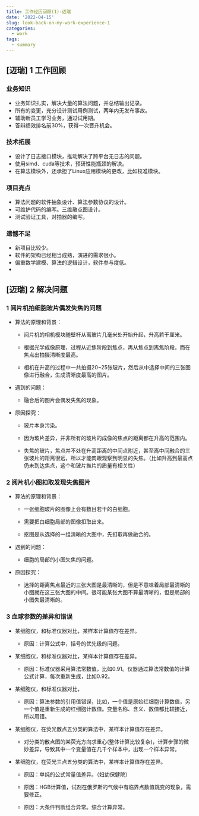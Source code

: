 ```yaml
---
title: 工作经历回顾(1)-迈瑞
date: '2022-04-15'
slug: look-back-on-my-work-experience-1
categories:
  - work
tags:
  - summary
---
```


## [迈瑞] 1 工作回顾

### 业务知识

- 业务知识扎实，解决大量的算法问题，并总结输出记录。
- 所有的变更，充分设计测试用例测试，两年内无发布事故。
- 辅助新员工学习业务，通过试用期。
- 答辩绩效排名前30%，获得一次晋升机会。

### 技术拓展

- 设计了日志接口模块，推动解决了跨平台无日志的问题。
- 使用simd、cuda等技术，预研性能瓶颈的解决。
- 在算法模块外，还承担了Linux应用模块的更改，比如校准模块。

### 项目亮点

- 算法问题的软件抽象设计、算法参数协议的设计。
- 可维护代码的编写。三维散点图设计。
- 测试验证工具，对拍器的编写。

### 遗憾不足

- 新项目比较少。
- 软件的架构已经相当成熟，演进的需求很小。
- 偏重数学建模、算法的逻辑设计，软件参与度低。
- 

## [迈瑞] 2 解决问题

### 1 阅片机拍细胞玻片偶发失焦的问题

-   算法的原理和背景：
    
    -   阅片机的相机模块随壁杆从离玻片几毫米处开始升起，升高若干厘米。
        
    -   根据光学成像原理，过程从近焦阶段到焦点，再从焦点到离焦阶段。而在焦点出拍摄清晰度最高。
        
    -   相机在升高的过程中一共拍摄20~25张玻片，然后从中选择中间的三张图像进行融合，生成清晰度最高的图片。
    
-   遇到的问题：
    
    -   融合后的图片会偶发失焦的现象。
    
-   原因探究：
    
    -   玻片本身污染。
        
    -   因为玻片差异，并非所有的玻片的成像的焦点的距离都在升高的范围内。
        
    -   失焦的玻片，焦点并不处在升高距离的中间点附近，甚至离中间融合的三张玻片的距离很远，所以才能肉眼观察到明显的失焦。（比如升高到最高点仍未到达焦点，这个和玻片推片的质量有相关性）
        

### 2 阅片机小图扣取发现失焦图片

-   算法的原理和背景：
    
    -   一张细胞玻片的图像上会有数目若干的白细胞。
        
    -   需要把白细胞局部的图像扣取出来。
        
    -   抠图是从选择的一组清晰的大图中，先扣取再做融合的。
    
-   遇到的问题：
    
    -   细胞的局部的小图失焦的问题。
    
-   原因探究：
    
    -   选择的距离焦点最近的三张大图是最清晰的，但是不意味着局部最清晰的小图就在这三张大图的中间。很可能某张大图不算最清晰的，但是局部的小图失最清晰的。
        

### 3 血球参数的差异和错误

-   某细胞仪，和标准仪器对比，某样本计算值存在差异。
    
    -   原因：计算公式中，括号的优先级的问题。
    
-   某细胞仪，和标准仪器对比，某样本计算值存在差异。
    
    -   原因：标准仪器采用算法常数值，比如0.91。仪器通过算法常数值的计算公式计算，每次重新生成，比如0.92。
    
-   某细胞仪，和标准仪器对比，
    
    -   原因：算法参数的引用值错误，比如，一个值是原始红细胞计算数值，另一个值是重新生成的红细胞计数值。变量名称、含义、数值都比较接近，所以用错。
    
-   某细胞仪，在荧光散点五分类的算法中，某样本计算值存在差异。
    
    -   对分类的散点图的某荧光方向求重心(整体计算比较复杂)，计算步骤的微妙差异，导致其中一个变量值在几千个样本中，出现一个样本异常。
    
-   某细胞仪，在荧光三点五分类的算法中，某样本计算值存在差异。
    
    -   原因：单纯的公式常量值差异。（妇幼保健院）
        
    -   原因：HGB计算值，试剂在俄罗斯的气候中有临界点数值跳变的现象，需要修正。
        
    -   原因：大条件判断组合异常。综合计算异常。

